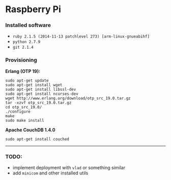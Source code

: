 # Raspberry Pi

### Installed software
- `ruby 2.1.5 (2014-11-13 patchlevel 273) [arm-linux-gnueabihf]`
- `python 2.7.9`
- `git 2.1.4`

### Provisioning

**Erlang (OTP 19):**

```shell
sudo apt-get update
sudo apt-get install wget
sudo apt-get install libssl-dev
sudo apt-get install ncurses-dev
wget http://www.erlang.org/download/otp_src_19.0.tar.gz
tar -xzvf otp_src_19.0.tar.gz
cd otp_src_19.0/
./configure
make
sudo make install
```

**Apache CouchDB 1.4.0**

```shell
sudo apt-get install couched
```

---
### TODO:
- implement deployment with `vlad` or something similar
- add `minicom` and other installed utils
